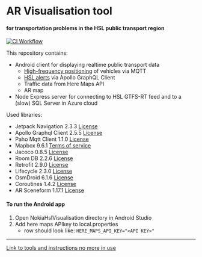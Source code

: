 # AR Visualisation tool
#### for transportation problems in the HSL public transport region

[![CI Workflow](https://github.com/xpyx/nokia-hsl/actions/workflows/android-workflow.yaml/badge.svg)](https://github.com/xpyx/nokia-hsl/actions/workflows/android-workflow.yaml)

This repository contains:

- Android client for displaying realtime public transport data
    - [High-frequency positioning](https://digitransit.fi/en/developers/apis/4-realtime-api/vehicle-positions/) of vehicles via MQTT 
    - [HSL alerts](https://digitransit.fi/en/developers/apis/1-routing-api/disruption-info/) via Apollo GraphQL Client
    - Traffic data from Here Maps API
    - AR map 
- Node Express server for connecting to HSL GTFS-RT feed and to a (slow) SQL Server in Azure cloud

Used libraries:

- Jetpack Navigation 2.3.3 [License](https://developer.android.com/license)
- Apollo Graphql Client 2.5.5 [License](https://github.com/apollographql/apollo/blob/main/LICENSE)
- Paho Mqtt Client 1.1.0 [License](https://www.eclipse.org/org/documents/epl-v10.php)
- Mapbox 9.6.1 [Terms of service](https://www.mapbox.com/legal/tos)
- Jacoco 0.8.5 [License](https://www.eclemma.org/jacoco/trunk/doc/license.html)
- Room DB 2.2.6 [License](https://developer.android.com/license)
- Retrofit 2.9.0 [License](https://github.com/square/retrofit/blob/master/LICENSE.txt)
- Lifecycle 2.3.0 [License](https://developer.android.com/license)
- OsmDroid 6.1.6 [License](https://github.com/osmdroid/osmdroid/blob/master/LICENSE)
- Coroutines 1.4.2 [License](https://developer.android.com/license)
- AR Sceneform 1.17.1 [License](https://github.com/google-ar/sceneform-android-sdk/blob/master/LICENSE)

#### To run the Android app

1. Open NokiaHslVisualisation directory in Android Studio
2. Add here maps APIkey to local.properties
    - row should look like:
    `HERE_MAPS_API_KEY="<API KEY>"`


---


[Link to tools and instructions no more in use](README_OLD.md)
